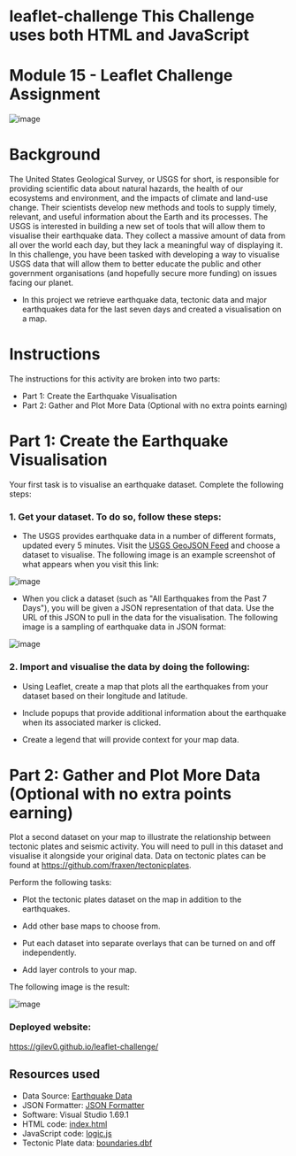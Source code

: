 # leaflet-challenge This Challenge uses both **HTML** and **JavaScript** 
# Module 15 - Leaflet Challenge Assignment

![image](https://user-images.githubusercontent.com/112173540/212465530-cddf344b-fcc5-47bd-93b7-584b1c08b7f9.png)

# Background
The United States Geological Survey, or USGS for short, is responsible for providing scientific data about natural hazards, the health of our ecosystems and environment, and the impacts of climate and land-use change. Their scientists develop new methods and tools to supply timely, relevant, and useful information about the Earth and its processes.
The USGS is interested in building a new set of tools that will allow them to visualise their earthquake data. They collect a massive amount of data from all over the world each day, but they lack a meaningful way of displaying it. In this challenge, you have been tasked with developing a way to visualise USGS data that will allow them to better educate the public and other government organisations (and hopefully secure more funding) on issues facing our planet.

- In this project we retrieve earthquake data, tectonic data and major earthquakes data for the last seven days and created a visualisation on a map.
# Instructions
The instructions for this activity are broken into two parts:
  - Part 1: Create the Earthquake Visualisation
  - Part 2: Gather and Plot More Data (Optional with no extra points earning)
  
# Part 1: Create the Earthquake Visualisation
Your first task is to visualise an earthquake dataset. Complete the following steps:

### 1. Get your dataset. To do so, follow these steps:
   - The USGS provides earthquake data in a number of different formats, updated every 5 minutes. Visit the <a href="https://earthquake.usgs.gov/earthquakes/feed/v1.0/geojson.php">USGS GeoJSON Feed</a> and choose a dataset to visualise. The following image is an example screenshot of what appears when you visit this link:
    
  ![image](https://user-images.githubusercontent.com/112173540/212465948-637b4bf7-98ef-4505-a9d7-d3822ab2922c.png)

   - When you click a dataset (such as "All Earthquakes from the Past 7 Days"), you will be given a JSON representation of that data. Use the URL of this JSON to pull in the data for the visualisation. The following image is a sampling of earthquake data in JSON format:
    
   ![image](https://user-images.githubusercontent.com/112173540/212465987-dccc287d-531d-411b-908e-eb48e81f7499.png)

### 2.  Import and visualise the data by doing the following:

   - Using Leaflet, create a map that plots all the earthquakes from your dataset based on their longitude and latitude.
  
   - Include popups that provide additional information about the earthquake when its associated marker is clicked.

   - Create a legend that will provide context for your map data.

# Part 2: Gather and Plot More Data (Optional with no extra points earning) 
Plot a second dataset on your map to illustrate the relationship between tectonic plates and seismic activity. You will need to pull in this dataset and visualise it alongside your original data. Data on tectonic plates can be found at https://github.com/fraxen/tectonicplates.  

Perform the following tasks:

- Plot the tectonic plates dataset on the map in addition to the earthquakes.

- Add other base maps to choose from.

- Put each dataset into separate overlays that can be turned on and off independently.

- Add layer controls to your map.

The following image is the result:

![image](https://user-images.githubusercontent.com/112173540/212466686-8dbe5a1d-66cc-4db5-bc62-34a42c0debd3.png)


### Deployed website: 
https://gilev0.github.io/leaflet-challenge/

## Resources used
- Data Source: <a href="https://earthquake.usgs.gov/earthquakes/feed/v1.0/geojson.php">Earthquake Data</a>
- JSON Formatter: <a href="https://jsonformatter.org/">JSON Formatter</a>
- Software: Visual Studio 1.69.1 
- HTML code: <a href="https://github.com/GILEV0/leaflet-challenge/blob/main/index.html" target="_blank">index.html</a>
- JavaScript code:  <a href="https://github.com/GILEV0/leaflet-challenge/blob/main/static/js/logic.js" target="_blank">logic.js</a>
- Tectonic Plate data: <a href="https://github.com/fraxen/tectonicplates" target="_blank">boundaries.dbf</a>
